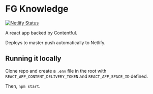 # FG Knowledge

[![Netlify Status](https://api.netlify.com/api/v1/badges/f1faa6c4-a5da-41b7-8d18-db29a852b942/deploy-status)](https://app.netlify.com/sites/fg-knowledge/deploys)

A react app backed by Contentful.

Deploys to master push automatically to Netlify.

## Running it locally

Clone repo and create a `.env` file in the root with `REACT_APP_CONTENT_DELIVERY_TOKEN` and `REACT_APP_SPACE_ID` defined.

Then, `npm start`.
